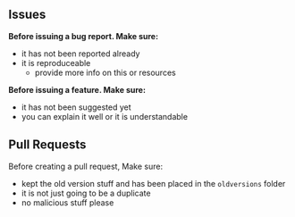 ## Issues
**Before issuing a bug report. Make sure:**
- it has not been reported already
- it is reproduceable
  - provide more info on this or resources
  
**Before issuing a feature. Make sure:**
- it has not been suggested yet
- you can explain it well or it is understandable

## Pull Requests
Before creating a pull request, Make sure:
- kept the old version stuff and has been placed in the ```oldversions``` folder
- it is not just going to be a duplicate
- no malicious stuff please
  
